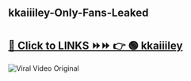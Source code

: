 
 ## kkaiiiley-Only-Fans-Leaked

# <h2><a href="https://clipsfans.com/kkaiiiley&ref=git">🔗 Click to LINKS ⏩⏩ 👉 🟢 kkaiiiley </a></h2>

<a href="https://clipsfans.com/kkaiiiley&ref=git" rel="nofollow" data-target="animated-image.originalLink"><img src="https://i.ibb.co.com/xMMVF88/686577567.gif" alt="Viral Video Original" style="max-width: 100%; display: inline-block;" data-target="animated-image.originalImage"></a>
